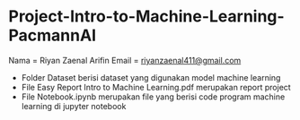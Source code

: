 # Project-Intro-to-Machine-Learning-PacmannAI
Nama = Riyan Zaenal Arifin
Email = riyanzaenal411@gmail.com

- Folder Dataset berisi dataset yang digunakan model machine learning
- File Easy Report Intro to Machine Learning.pdf merupakan report project
- File Notebook.ipynb merupakan file yang berisi code program machine learning di jupyter notebook

